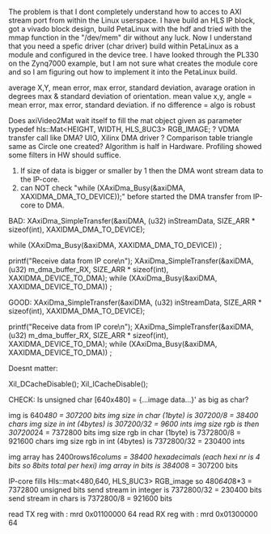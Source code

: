 The problem is that I dont completely understand how to acces to AXI stream port from
within the Linux userspace. I have build an HLS IP block, got a vivado block design, build
PetaLinux with the hdf and tried with the mmap function in the "/dev/mem" dir without
any luck. Now I understand that you need a spefic driver (char driver) build within
PetaLinux as a module and configured in the device tree. I have looked through
the PL330 on the Zynq7000 example, but I am not sure what creates the
module core and so I am figuring out how to implement it into the PetaLinux build.

average X,Y, mean error, max error, standard deviation, avarage oration in degrees
max & standard deviation of orientation.
mean value x,y, angle = mean error, max error, standard deviation.
if no difference = algo is robust

Does axiVideo2Mat wait itself to fill the mat object given as parameter
typedef hls::Mat<HEIGHT,   WIDTH,   HLS_8UC3> RGB_IMAGE; ?
VDMA transfer call like DMA?
UIO, Xilinx DMA driver ?
Comparison table triangle same as Circle one created?
Algorithm is half in Hardware. Profiling showed some filters in HW should suffice.

1) If size of data is bigger or smaller by 1 then the DMA wont stream data to the IP-core.
2) can NOT check "while (XAxiDma_Busy(&axiDMA, XAXIDMA_DMA_TO_DEVICE));" before started the DMA transfer from IP-core to DMA.

BAD:
XAxiDma_SimpleTransfer(&axiDMA, (u32) inStreamData, SIZE_ARR * sizeof(int), XAXIDMA_DMA_TO_DEVICE);

while (XAxiDma_Busy(&axiDMA, XAXIDMA_DMA_TO_DEVICE))
  ;

printf("Receive data from IP core\n");
XAxiDma_SimpleTransfer(&axiDMA, (u32) m_dma_buffer_RX, SIZE_ARR * sizeof(int), XAXIDMA_DEVICE_TO_DMA);
while (XAxiDma_Busy(&axiDMA, XAXIDMA_DEVICE_TO_DMA))
  ;

GOOD:
XAxiDma_SimpleTransfer(&axiDMA, (u32) inStreamData, SIZE_ARR * sizeof(int), XAXIDMA_DMA_TO_DEVICE);

printf("Receive data from IP core\n");
XAxiDma_SimpleTransfer(&axiDMA, (u32) m_dma_buffer_RX, SIZE_ARR * sizeof(int), XAXIDMA_DEVICE_TO_DMA);
while (XAxiDma_Busy(&axiDMA, XAXIDMA_DEVICE_TO_DMA))
  ;

Doesnt matter:

  Xil_DCacheDisable();
  Xil_ICacheDisable();

CHECK:
Is unsigned char [640x480] = {...image data...}' as big as char?

img is 640*480 = 307200 bits
img size in char (1byte) is 307200/8 = 38400 chars
img size in int (4bytes) is 307200/32 = 9600 ints
img size rgb is then 307200*24 = 7372800 bits
img size rgb in char (1byte) is 7372800/8 = 921600 chars
img size rgb in int (4bytes) is 7372800/32 = 230400 ints

img array has 2400rows*16colums = 38400 hexadecimals  (each hexi nr is 4 bits so 8bits total per hexi)
img array in bits is 38400*8 = 307200 bits

IP-core fills Hls::mat<480,640, HLS_8UC3> RGB_image so 480*640*8*3 = 7372800 unsigned bits
send stream in integer is 7372800/32 = 230400 bits
send stream in chars is 7372800/8 = 921600 bits

read TX reg with : mrd 0x01100000 64
read RX reg with : mrd 0x01300000 64
